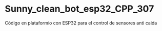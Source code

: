 # Sunny_clean_bot_esp32_CPP_307
Código en plataformio con ESP32 para el control de sensores anti caida
